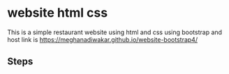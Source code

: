 # website html css
This is a simple restaurant website using html and css using bootstrap and host link is  https://meghanadiwakar.github.io/website-bootstrap4/
## Steps
